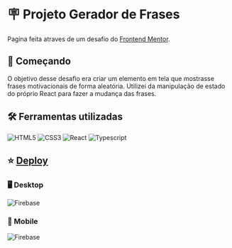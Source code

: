 # 🪧 Projeto Gerador de Frases

Pagina feita atraves de um desafio do [Frontend Mentor](https://www.frontendmentor.io/).

## 🚀 Começando

O objetivo desse desafio era criar um elemento em tela que mostrasse frases motivacionais de forma aleatória. Utilizei da manipulação de estado do próprio React para fazer a mudança das frases.

## 🛠️ Ferramentas utilizadas
![HTML5](https://img.shields.io/badge/HTML5-E34F26?style=for-the-badge&logo=html5&logoColor=white) ![CSS3](https://img.shields.io/badge/CSS3-1572B6?style=for-the-badge&logo=css3&logoColor=white) ![React](https://img.shields.io/badge/React-20232A?style=for-the-badge&logo=react&logoColor=61DAFB) ![Typescript](https://img.shields.io/badge/TypeScript-007ACC?style=for-the-badge&logo=typescript&logoColor=white)

## ⭐ [Deploy](https://denisnascimento04.github.io/Larning_Page_1/)

### 🖥 Desktop
![Firebase](https://firebasestorage.googleapis.com/v0/b/banco-de-imagens-9d0af.appspot.com/o/gerador-de-frases%2Fgerador-cap1.JPG?alt=media&token=218de561-4ea5-4d3b-89db-767881a6f0dd)
### 📱 Mobile
![Firebase](https://firebasestorage.googleapis.com/v0/b/banco-de-imagens-9d0af.appspot.com/o/gerador-de-frases%2Fgerador-cap2.JPG?alt=media&token=e328d820-b884-4cef-b76e-a87a0e727827)
